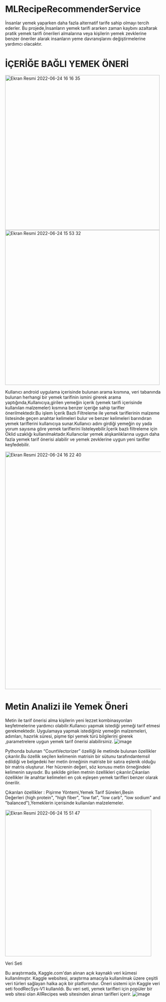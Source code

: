 # MLRecipeRecommenderService

İnsanlar yemek yaparken daha fazla alternatif tarife sahip olmayı tercih ederler. Bu projede,İnsanların yemek tarifi ararken zaman kaybını azaltarak pratik yemek tarifi önerileri almalarına veya kişilerin yemek zevklerine benzer öneriler alarak insanların yeme davranışlarını değiştirmelerine yardımcı olacaktır.

# İÇERİĞE BAĞLI YEMEK ÖNERİ 

<img width="500" alt="Ekran Resmi 2022-06-24 16 16 35" src="https://user-images.githubusercontent.com/43795927/175543820-b8ec41f7-4a15-4b2b-ae39-95f8e68886f6.png"><img width="500" alt="Ekran Resmi 2022-06-24 15 53 32" src="https://user-images.githubusercontent.com/43795927/175539953-b817deea-3050-46e6-869b-009350d9af0d.png">

Kullanıcı android uygulama içerisinde bulunan arama kısmına, veri tabanında bulunan herhangi bir yemek tarifinin ismini girerek arama yaptığında,Kullanıcıya,girilen yemeğin içerik (yemek tarifi içerisinde kullanılan malzemeler) kısmına benzer içeriğe sahip tarifler önerilmektedir.Bu işlem İçerik Bazlı Filtreleme ile yemek tariflerinin malzeme listesinde geçen anahtar kelimeleri bulur ve benzer kelimeleri barındıran yemek tariflerini kullanıcıya sunar.Kullanıcı adını girdiği yemeğin oy yada yorum sayısına göre yemek tariflerini listeleyebilir.İçerik bazlı filtreleme için Öklid uzaklığı kullanılmaktadır.Kullanıcılar yemek alışkanlıklarına uygun daha fazla yemek tarif önerisi alabilir ve yemek zevklerine uygun yeni tarifler keşfedebilir.

<img width="767" alt="Ekran Resmi 2022-06-24 16 22 40" src="https://user-images.githubusercontent.com/43795927/175544811-55b92379-08b6-4418-9f37-2e9c615bb6e5.png">




# Metin Analizi ile Yemek Öneri
Metin ile tarif önerisi alma kişilerin yeni lezzet kombinasyonları keşfetmelerine yardımcı olabilir.Kullanıcı yapmak istediği yemeği tarif etmesi gerekmektedir. Uygulamaya yapmak istediğiniz yemeğin malzemeleri, adımları, hazırlık süresi, pişme tipi yemek türü bilgilerini girerek ,parametrelere uygun yemek tarif önerisi alabilirsiniz.
![image](https://user-images.githubusercontent.com/43795927/175545457-00049486-718e-4d18-9233-7b4875090869.png)

Pythonda bulunan “CountVectorizer” özelliği ile metinde bulunan özellikler çıkarılır.Bu özellik seçilen kelimenin matrisin bir sütunu tarafındantemsil edildiği ve belgedeki her metin örneğinin matriste bir satıra eşlenik olduğu bir matris oluşturur. Her hücrenin değeri, söz konusu metin örneğindeki kelimenin sayısıdır. Bu şekilde girilen metnin özellikleri çıkarılır.Çıkarılan özellikler ile anahtar kelimeleri en çok eşleşen yemek tarifleri benzer olarak önerilir.

Çıkarılan özellikler : Pişirme Yöntemi,Yemek Tarif Süreleri,Besin Değerleri (high protein", "high fiber", "low fat", "low carb", "low sodium" and "balanced"),Yemeklerin içerisinde kullanılan malzelemeler.


<img width="473" alt="Ekran Resmi 2022-06-24 15 51 47" src="https://user-images.githubusercontent.com/43795927/175539633-5f468b27-9a00-4546-9935-7589e231a96e.png">

Veri Seti

Bu araştırmada, Kaggle.com'dan alınan açık kaynaklı veri kümesi kullanılmıştır. Kaggle websitesi, araştırma amacıyla kullanılmak üzere çeşitli veri türleri sağlayan halka açık bir platformdur. Öneri sistemi için Kaggle veri seti foodRecSys-V1 kullanıldı. Bu veri seti, yemek tarifleri için popüler bir web sitesi olan AllRecipes web sitesinden alınan tarifleri içerir. ![image](https://user-images.githubusercontent.com/43795927/175541411-e7ad1152-3054-41ef-8dba-9d7a761f6755.png)
